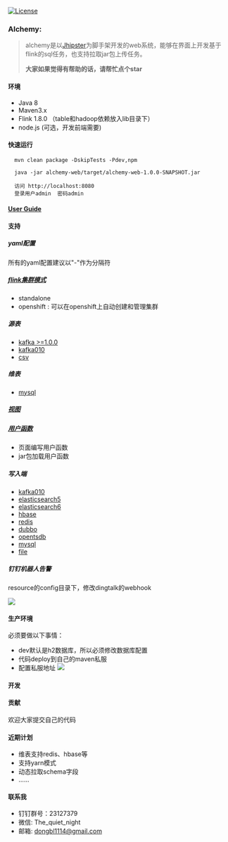 [![License](https://img.shields.io/badge/License-Apache%202.0-blue.svg)](/LICENSE)

### Alchemy:
 > alchemy是以[Jhipster](https://www.jhipster.tech/)为脚手架开发的web系统，能够在界面上开发基于flink的sql任务，也支持拉取jar包上传任务。
 >
 > **大家如果觉得有帮助的话，请帮忙点个star**

#### 环境
- Java 8
- Maven3.x
- Flink 1.8.0  （table和hadoop依赖放入lib目录下）
- node.js (可选，开发前端需要)

#### 快速运行
```
  mvn clean package -DskipTests -Pdev,npm
```
```
  java -jar alchemy-web/target/alchemy-web-1.0.0-SNAPSHOT.jar
```
```
  访问 http://localhost:8080
  登录用户admin  密码admin
```

#### [User Guide](/docs/user_guide/business.md)

#### 支持

##### yaml配置
所有的yaml配置建议以"-"作为分隔符

##### [flink集群模式](/docs/static_files/cluster.md)
- standalone
- openshift : 可以在openshift上自动创建和管理集群

##### 源表
- [kafka >=1.0.0](/docs/static_files/kafka.md)
- [kafka010](/docs/static_files/kafka.md)
- [csv](/docs/static_files/csv.md)

##### 维表
- [mysql](/docs/static_files/mysql.md)

##### [视图](/docs/user_guide/source.md)

##### [用户函数](/docs/user_guide/udf.md)
- 页面编写用户函数
- jar包加载用户函数

##### 写入端
- [kafka010](/docs/static_files/kafka.md)
- [elasticsearch5](/docs/static_files/elasticsearch.md)
- [elasticsearch6](/docs/static_files/elasticsearch.md)
- [hbase](/docs/static_files/hbase.md)
- [redis](/docs/static_files/redis.md)
- [dubbo](/docs/static_files/dubbo.md)
- [opentsdb](/docs/static_files/opentsdb.md)
- [mysql](/docs/static_files/mysql.md)
- [file](/docs/static_files/file.md)

##### 钉钉机器人告警
resource的config目录下，修改dingtalk的webhook

![](/docs/media/15614539363428/15615363294915.jpg)


#### 生产环境
必须要做以下事情：

* dev默认是h2数据库，所以必须修改数据库配置
* 代码deploy到自己的maven私服
* 配置私服地址
 ![](docs/media/15614539363428/15615363880645.jpg)


#### 开发


#### 贡献
欢迎大家提交自己的代码


#### 近期计划

* 维表支持redis、hbase等
* 支持yarn模式
* 动态拉取schema字段
* ......

#### 联系我

  *  钉钉群号：23127379
  *  微信: The_quiet_night
  *  邮箱: dongbl1114@gmail.com